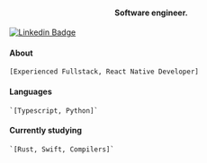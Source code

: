 <h4 align="center">Software engineer.</h4>

   [![Linkedin Badge](https://img.shields.io/badge/-@josymarss-black?style=flat-square&labelColor=white&logo=linkedin&logoColor=black&link=https://www.linkedin.com/in/josemar-silva-550b38124/)](https://www.linkedin.com/in/josemar-silva-550b38124/) 

#### About
   `[Experienced Fullstack, React Native Developer]`

#### Languages
    `[Typescript, Python]`

#### Currently studying
    `[Rust, Swift, Compilers]`

    
